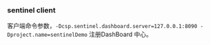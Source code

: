 
### sentinel client

客户端命令参数，```-Dcsp.sentinel.dashboard.server=127.0.0.1:8090 -Dproject.name=sentinelDemo``` 注册DashBoard 中心。
